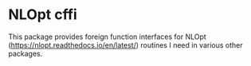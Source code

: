 # NLOpt cffi 

This package provides foreign function interfaces for NLOpt
(https://nlopt.readthedocs.io/en/latest/) routines I need in various other packages.


